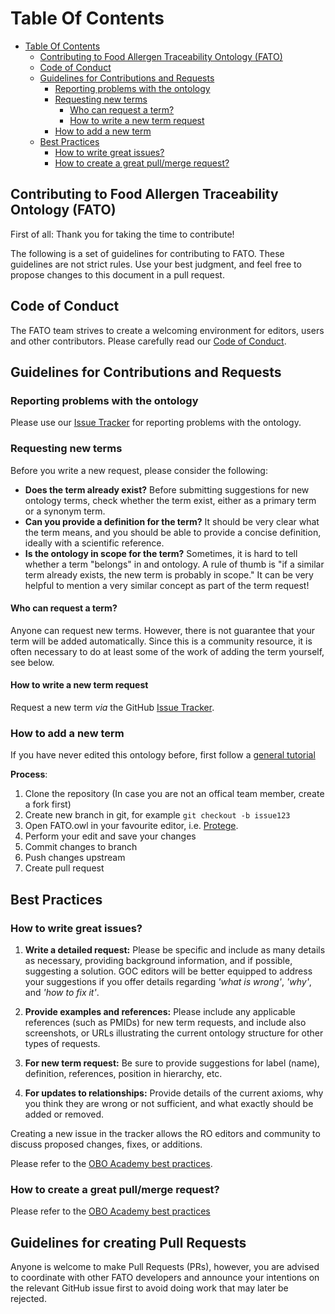 # Table Of Contents

- [Table Of Contents](#table-of-contents)
  - [Contributing to Food Allergen Traceability Ontology (FATO)](#contributing-to-food-allergen-traceability-ontology-fato)
  - [Code of Conduct](#code-of-conduct)
  - [Guidelines for Contributions and Requests](#guidelines-for-contributions-and-requests)
    - [Reporting problems with the ontology](#reporting-problems-with-the-ontology)
    - [Requesting new terms](#requesting-new-terms)
      - [Who can request a term?](#who-can-request-a-term)
      - [How to write a new term request](#how-to-write-a-new-term-request)
    - [How to add a new term](#how-to-add-a-new-term)
  - [Best Practices](#best-practices)
    - [How to write great issues?](#how-to-write-great-issues)
    - [How to create a great pull/merge request?](#how-to-create-a-great-pullmerge-request)

## Contributing to Food Allergen Traceability Ontology (FATO)

First of all: Thank you for taking the time to contribute!

The following is a set of guidelines for contributing to FATO. 
These guidelines are not strict rules. Use your best judgment, and feel free to propose 
changes to this document in a pull request.

## Code of Conduct

The FATO team strives to create a welcoming environment for editors, users and other contributors.
Please carefully read our [Code of Conduct](CODE_OF_CONDUCT.md).

## Guidelines for Contributions and Requests


### Reporting problems with the ontology

Please use our [Issue Tracker](https://github.com/gmparg/FATO/issues) for reporting problems with the ontology. 


### Requesting new terms

Before you write a new request, please consider the following: 

- **Does the term already exist?** Before submitting suggestions for new ontology terms, check whether the term exist, 
either as a primary term or a synonym term. 
- **Can you provide a definition for the term?** It should be very clear what the term means, and you should be
able to provide a concise definition, ideally with a scientific reference.
- **Is the ontology in scope for the term?** Sometimes, it is hard to tell whether a term "belongs" in
and ontology. A rule of thumb is "if a similar term already exists, the new term is probably in scope."
It can be very helpful to mention a very similar concept as part of the term request!

#### Who can request a term?

Anyone can request new terms. However, there is not guarantee that your term will be added automatically. Since this is a 
community resource, it is often necessary to do at least some of the work of adding the term yourself, see below.

#### How to write a new term request

Request a new term _via_ the GitHub [Issue Tracker](https://github.com/gmparg/FATO/issues).

### How to add a new term

If you have never edited this ontology before, first follow a [general tutorial](https://oboacademy.github.io/obook/lesson/contributing-to-obo-ontologies)

**Process**:

1. Clone the repository (In case you are not an offical team member, create a fork first)
1. Create new branch in git, for example `git checkout -b issue123`
1. Open FATO.owl in your favourite editor, i.e. [Protege](https://protege.stanford.edu/). 
1. Perform your edit and save your changes
1. Commit changes to branch
1. Push changes upstream
1. Create pull request

## Best Practices


### How to write great issues?

1. **Write a detailed request:** Please be specific and include as many details as necessary, providing background information, and if possible, suggesting a solution. GOC editors will be better equipped to address your suggestions if you offer details regarding *'what is wrong'*, *'why'*, and *'how to fix it'*.

2. **Provide examples and references:** Please include any applicable references (such as PMIDs) for new term requests, and include also screenshots, or URLs illustrating the current ontology structure for other types of requests. 

3. **For new term request:** Be sure to provide suggestions for label (name), definition, references, position in hierarchy, etc.

4. **For updates to relationships:** Provide details of the current axioms, why you think they are wrong or not sufficient, and what exactly should be added or removed.

Creating a new issue in the tracker allows the RO editors and community to discuss proposed changes, fixes, or additions. 

Please refer to the [OBO Academy best practices](https://oboacademy.github.io/obook/lesson/term-request/).

### How to create a great pull/merge request?

Please refer to the [OBO Academy best practices](https://oboacademy.github.io/obook/howto/github-create-pull-request/)

## Guidelines for creating Pull Requests

Anyone is welcome to make Pull Requests (PRs), however, you are advised to coordinate with other FATO developers and announce your
intentions on the relevant GitHub issue first to avoid doing work that may later be rejected.
